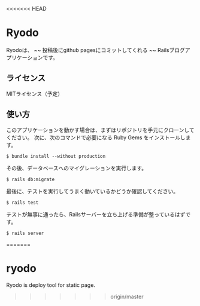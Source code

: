 <<<<<<< HEAD
# Ryodo

Ryodoは、 ~~ 投稿後にgithub pagesにコミットしてくれる ~~ Railsブログアプリケーションです。

## ライセンス

MITライセンス（予定）

## 使い方

このアプリケーションを動かす場合は、まずはリポジトリを手元にクローンしてください。
次に、次のコマンドで必要になる Ruby Gems をインストールします。

```
$ bundle install --without production
```

その後、データベースへのマイグレーションを実行します。

```
$ rails db:migrate
```

最後に、テストを実行してうまく動いているかどうか確認してください。

```
$ rails test
```

テストが無事に通ったら、Railsサーバーを立ち上げる準備が整っているはずです。

```
$ rails server
```
=======
# ryodo

Ryodo is deploy tool for static page.
>>>>>>> origin/master
